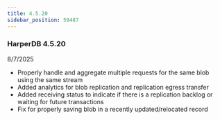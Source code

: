 ```yaml
---
title: 4.5.20
sidebar_position: 59487
---
```


### HarperDB 4.5.20

8/7/2025

- Properly handle and aggregate multiple requests for the same blob using the same stream
- Added analytics for blob replication and replication egress transfer
- Added receiving status to indicate if there is a replication backlog or waiting for future transactions
- Fix for properly saving blob in a recently updated/relocated record
